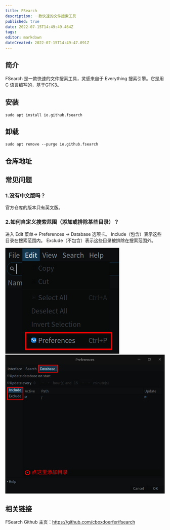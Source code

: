 ```yaml
---
title: FSearch
description: 一款快速的文件搜索工具
published: true
date: 2022-07-15T14:49:49.464Z
tags: 
editor: markdown
dateCreated: 2022-07-15T14:49:47.091Z
---
```


## 简介
FSearch 是一款快速的文件搜索工具，灵感来自于 Everything 搜索引擎。它是用 C 语言编写的，基于GTK3。

## 安装
```
sudo apt install io.github.fsearch
```

## 卸载
```
sudo apt remove --purge io.github.fsearch
```

## 仓库地址
## 常见问题
### 1.没有中文版吗？
官方仓库的版本只有英文版。
### 2.如何自定义搜索范围（添加或排除某些目录）？
进入 Edit 菜单-> Preferences -> Database 选项卡。
Include（包含）表示这些目录在搜索范围内。
Exclude（不包含）表示这些目录被排除在搜索范围外。

![fsearch1.png](/fsearch1.png)
![fsearch2.png](/fsearch2.png)
## 相关链接
FSearch Github 主页：https://github.com/cboxdoerfer/fsearch
